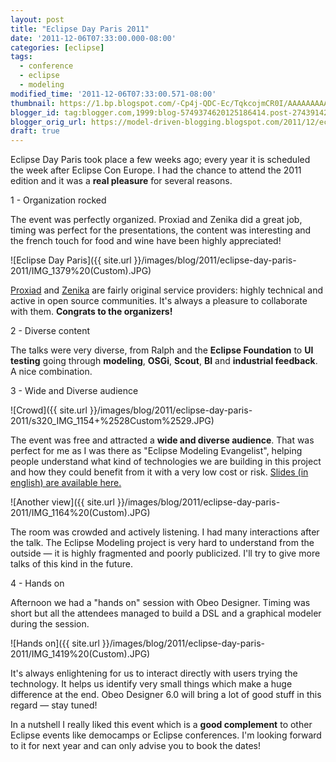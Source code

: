```yaml
---
layout: post
title: "Eclipse Day Paris 2011"
date: '2011-12-06T07:33:00.000-08:00'
categories: [eclipse]
tags:
  - conference
  - eclipse
  - modeling
modified_time: '2011-12-06T07:33:00.571-08:00'
thumbnail: https://1.bp.blogspot.com/-Cp4j-QDC-Ec/TqkcojmCR0I/AAAAAAAAAoM/2aXp5AYReZM/s72-c/eclipsedayparis.png
blogger_id: tag:blogger.com,1999:blog-5749374620125186414.post-2743914264775946597
blogger_orig_url: https://model-driven-blogging.blogspot.com/2011/12/eclipse-day-paris-2011.html
draft: true
---
```


Eclipse Day Paris took place a few weeks ago; every year it is scheduled the week after Eclipse Con Europe. I had the chance to attend the 2011 edition and it was a **real pleasure** for several reasons.

1 - Organization rocked

The event was perfectly organized. Proxiad and Zenika did a great job, timing was perfect for the presentations, the content was interesting and the french touch for food and wine have been highly appreciated!

![Eclipse Day Paris]({{ site.url }}/images/blog/2011/eclipse-day-paris-2011/IMG_1379%20(Custom).JPG)

[Proxiad](https://www.proxiad.com/) and [Zenika](https://www.zenika.com/) are fairly original service providers: highly technical and active in open source communities. It's always a pleasure to collaborate with them. **Congrats to the organizers!**

2 - Diverse content

The talks were very diverse, from Ralph and the **Eclipse Foundation** to **UI testing** going through **modeling**, **OSGi**, **Scout**, **BI** and **industrial feedback**. A nice combination.

3 - Wide and Diverse audience

![Crowd]({{ site.url }}/images/blog/2011/eclipse-day-paris-2011/s320_IMG_1154+%2528Custom%2529.JPG)

The event was free and attracted a **wide and diverse audience**. That was perfect for me as I was there as "Eclipse Modeling Evangelist", helping people understand what kind of technologies we are building in this project and how they could benefit from it with a very low cost or risk. [Slides (in english) are available here.](https://www.eclipsedayparis.com/2011/uploads/slides2011/CedricBrun_EclipseModeling.pdf)

![Another view]({{ site.url }}/images/blog/2011/eclipse-day-paris-2011/IMG_1164%20(Custom).JPG)

The room was crowded and actively listening. I had many interactions after the talk. The Eclipse Modeling project is very hard to understand from the outside — it is highly fragmented and poorly publicized. I'll try to give more talks of this kind in the future.

4 - Hands on

Afternoon we had a "hands on" session with Obeo Designer. Timing was short but all the attendees managed to build a DSL and a graphical modeler during the session.

![Hands on]({{ site.url }}/images/blog/2011/eclipse-day-paris-2011/IMG_1419%20(Custom).JPG)

It's always enlightening for us to interact directly with users trying the technology. It helps us identify very small things which make a huge difference at the end. Obeo Designer 6.0 will bring a lot of good stuff in this regard — stay tuned!

In a nutshell I really liked this event which is a **good complement** to other Eclipse events like democamps or Eclipse conferences. I'm looking forward to it for next year and can only advise you to book the dates!

